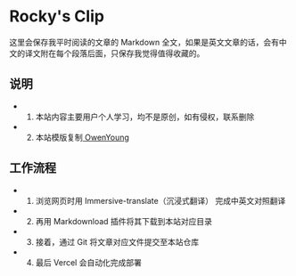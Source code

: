 # Rocky's Clip

这里会保存我平时阅读的文章的 Markdown 全文，如果是英文文章的话，会有中文的译文附在每个段落后面，只保存我觉得值得收藏的。

## 说明

- 1. 本站内容主要用户个人学习，均不是原创，如有侵权，联系删除
- 2. 本站模版复制<a href="https://www.owenyoung.com/about/" target="_blank"> OwenYoung </a>

## 工作流程

- 1. 浏览网页时用 Immersive-translate（沉浸式翻译） 完成中英文对照翻译
- 2. 再用 Markdownload 插件将其下载到本站对应目录
- 3. 接着，通过 Git 将文章对应文件提交至本站仓库
- 4. 最后 Vercel 会自动化完成部署
